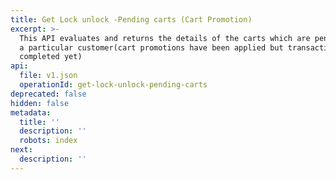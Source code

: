```yaml
---
title: Get Lock unlock -Pending carts (Cart Promotion)
excerpt: >-
  This API evaluates and returns the details of the carts which are pending  for
  a particular customer(cart promotions have been applied but transaction not
  completed yet)
api:
  file: v1.json
  operationId: get-lock-unlock-pending-carts
deprecated: false
hidden: false
metadata:
  title: ''
  description: ''
  robots: index
next:
  description: ''
---
```

<br />
